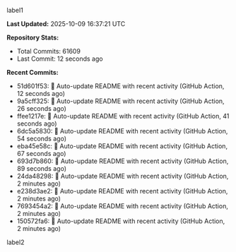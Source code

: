 
label1 
<!-- ACTIVITY_START -->
**Last Updated:** 2025-10-09 16:37:21 UTC

**Repository Stats:**
- Total Commits: 61609
- Last Commit: 12 seconds ago

**Recent Commits:**
- 51d601f53: 🤖 Auto-update README with recent activity (GitHub Action, 12 seconds ago)
- 9a5cff325: 🤖 Auto-update README with recent activity (GitHub Action, 26 seconds ago)
- ffee1217e: 🤖 Auto-update README with recent activity (GitHub Action, 41 seconds ago)
- 6dc5a5830: 🤖 Auto-update README with recent activity (GitHub Action, 54 seconds ago)
- eba45e58c: 🤖 Auto-update README with recent activity (GitHub Action, 67 seconds ago)
- 693d7b860: 🤖 Auto-update README with recent activity (GitHub Action, 89 seconds ago)
- 24da48298: 🤖 Auto-update README with recent activity (GitHub Action, 2 minutes ago)
- e238d3ae2: 🤖 Auto-update README with recent activity (GitHub Action, 2 minutes ago)
- 7693454a2: 🤖 Auto-update README with recent activity (GitHub Action, 2 minutes ago)
- 150572fa6: 🤖 Auto-update README with recent activity (GitHub Action, 2 minutes ago)
<!-- ACTIVITY_END -->

label2
